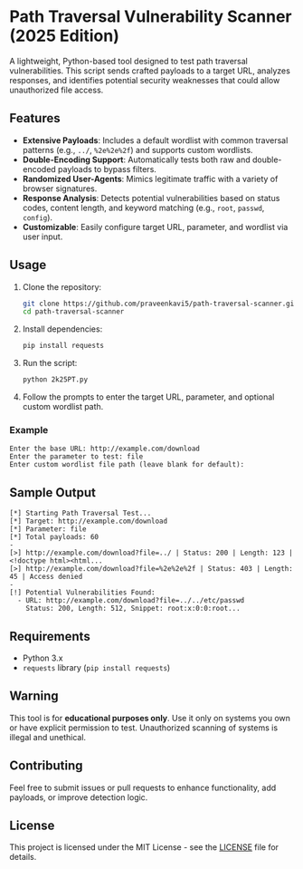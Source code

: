 # Path Traversal Vulnerability Scanner (2025 Edition)

A lightweight, Python-based tool designed to test path traversal vulnerabilities. This script sends crafted payloads to a target URL, analyzes responses, and identifies potential security weaknesses that could allow unauthorized file access.

## Features
- **Extensive Payloads**: Includes a default wordlist with common traversal patterns (e.g., `../`, `%2e%2e%2f`) and supports custom wordlists.
- **Double-Encoding Support**: Automatically tests both raw and double-encoded payloads to bypass filters.
- **Randomized User-Agents**: Mimics legitimate traffic with a variety of browser signatures.
- **Response Analysis**: Detects potential vulnerabilities based on status codes, content length, and keyword matching (e.g., `root`, `passwd`, `config`).
- **Customizable**: Easily configure target URL, parameter, and wordlist via user input.

## Usage
1. Clone the repository:
   ```bash
   git clone https://github.com/praveenkavi5/path-traversal-scanner.git
   cd path-traversal-scanner
   ```
2. Install dependencies:
   ```bash
   pip install requests
   ```
3. Run the script:
   ```bash
   python 2k25PT.py
   ```
4. Follow the prompts to enter the target URL, parameter, and optional custom wordlist path.

### Example
```plaintext
Enter the base URL: http://example.com/download
Enter the parameter to test: file
Enter custom wordlist file path (leave blank for default): 
```

## Sample Output
```
[*] Starting Path Traversal Test...
[*] Target: http://example.com/download
[*] Parameter: file
[*] Total payloads: 60
-
[>] http://example.com/download?file=../ | Status: 200 | Length: 123 | <!doctype html><html...
[>] http://example.com/download?file=%2e%2e%2f | Status: 403 | Length: 45 | Access denied
-
[!] Potential Vulnerabilities Found:
  - URL: http://example.com/download?file=../../etc/passwd
    Status: 200, Length: 512, Snippet: root:x:0:0:root...
```

## Requirements
- Python 3.x
- `requests` library (`pip install requests`)

## Warning
This tool is for **educational purposes only**. Use it only on systems you own or have explicit permission to test. Unauthorized scanning of systems is illegal and unethical.

## Contributing
Feel free to submit issues or pull requests to enhance functionality, add payloads, or improve detection logic.

## License
This project is licensed under the MIT License - see the [LICENSE](LICENSE) file for details.
